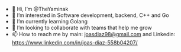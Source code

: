 - 👋 Hi, I’m @TheYaminak
- 👀 I’m interested in Software development, backend, C++ and Go
- 🌱 I’m currently learning Golang
- 💞️ I’m looking to collaborate with teams that help me grow
- 📫 How to reach me by main: joasdiaz98@gmail.com and Linkedin: https://www.linkedin.com/in/joas-diaz-558b04207/

<!---
TheYaminak/TheYaminak is a ✨ special ✨ repository because its `README.md` (this file) appears on your GitHub profile.
You can click the Preview link to take a look at your changes.
--->
